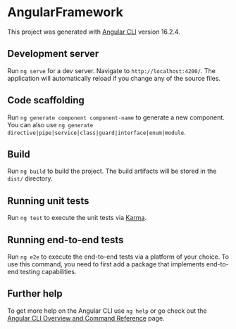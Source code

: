 # AngularFramework
This project was generated with [Angular CLI](https://github.com/angular/angular-cli) version 16.2.4.
## Development server

Run `ng serve` for a dev server. Navigate to `http://localhost:4200/`. The application will automatically reload if you change any of the source files.
## Code scaffolding
 
Run `ng generate component component-name` to generate a new component. You can also use `ng generate directive|pipe|service|class|guard|interface|enum|module`.
## Build

Run `ng build` to build the project. The build artifacts will be stored in the `dist/` directory.
## Running unit tests
Run `ng test` to execute the unit tests via [Karma](https://karma-runner.github.io).

## Running end-to-end tests

Run `ng e2e` to execute the end-to-end tests via a platform of your choice. To use this command, you need to first add a package that implements end-to-end testing capabilities.
## Further help
To get more help on the Angular CLI use `ng help` or go check out the [Angular CLI Overview and Command Reference](https://angular.io/cli) page.
